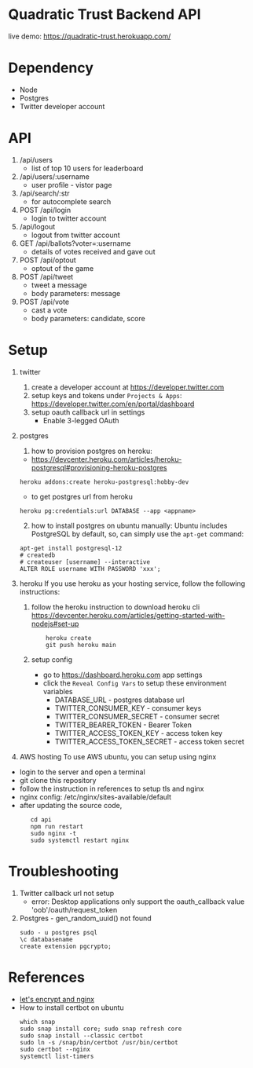 # Quadratic Trust Backend API

live demo:
https://quadratic-trust.herokuapp.com/

# Dependency
* Node
* Postgres
* Twitter developer account

# API

1. /api/users
   - list of top 10 users for leaderboard
2. /api/users/:username
   - user profile - vistor page
3. /api/search/:str
   - for autocomplete search
4. POST /api/login
   - login to twitter account
5. /api/logout
   - logout from twitter account
6. GET /api/ballots?voter=:username
   - details of votes received and gave out
7. POST /api/optout
   - optout of the game
8. POST /api/tweet
   - tweet a message
   - body parameters: message
9. POST /api/vote
   - cast a vote
   - body parameters: candidate, score

# Setup

1. twitter

   1. create a developer account at https://developer.twitter.com
   2. setup keys and tokens under `Projects & Apps`:
      https://developer.twitter.com/en/portal/dashboard
   3. setup oauth callback url in settings
      - Enable 3-legged OAuth

2. postgres

   1. how to provision postgres on heroku:

   - https://devcenter.heroku.com/articles/heroku-postgresql#provisioning-heroku-postgres

   ```
   heroku addons:create heroku-postgresql:hobby-dev
   ```

   - to get postgres url from heroku

   ```
   heroku pg:credentials:url DATABASE --app <appname>
   ```

   2. how to install postgres on ubuntu manually:
      Ubuntu includes PostgreSQL by default, so, can simply use the `apt-get` command:

   ```
   apt-get install postgresql-12
   # createdb
   # createuser [username] --interactive
   ALTER ROLE username WITH PASSWORD 'xxx';
   ```

3. heroku
If you use heroku as your hosting service, follow the following instructions:

   1. follow the heroku instruction to download heroku cli
      https://devcenter.heroku.com/articles/getting-started-with-nodejs#set-up

      ```
          heroku create
          git push heroku main
      ```

   2. setup config
      - go to https://dashboard.heroku.com app settings
      - click the `Reveal Config Vars` to setup these environment variables
        - DATABASE_URL - postgres database url
        - TWITTER_CONSUMER_KEY - consumer keys
        - TWITTER_CONSUMER_SECRET - consumer secret
        - TWITTER_BEARER_TOKEN - Bearer Token
        - TWITTER_ACCESS_TOKEN_KEY - access token key
        - TWITTER_ACCESS_TOKEN_SECRET - access token secret

4. AWS hosting
To use AWS ubuntu, you can setup using nginx
- login to the server and open a terminal
- git clone this repository
- follow the instruction in references to setup tls and nginx
- nginx config: /etc/nginx/sites-available/default
- after updating the source code,
   ```
      cd api
      npm run restart
      sudo nginx -t
      sudo systemctl restart nginx
   ```

# Troubleshooting

1. Twitter callback url not setup
   - error: Desktop applications only support the oauth_callback value 'oob'/oauth/request_token
2. Postgres - gen_random_uuid() not found
   ```
   sudo - u postgres psql
   \c databasename
   create extension pgcrypto;
   ```

# References
- [let's encrypt and nginx](https://www.nginx.com/blog/using-free-ssltls-certificates-from-lets-encrypt-with-nginx/)
- How to install certbot on ubuntu
   ```
   which snap
   sudo snap install core; sudo snap refresh core
   sudo snap install --classic certbot
   sudo ln -s /snap/bin/certbot /usr/bin/certbot
   sudo certbot --nginx
   systemctl list-timers
   ```